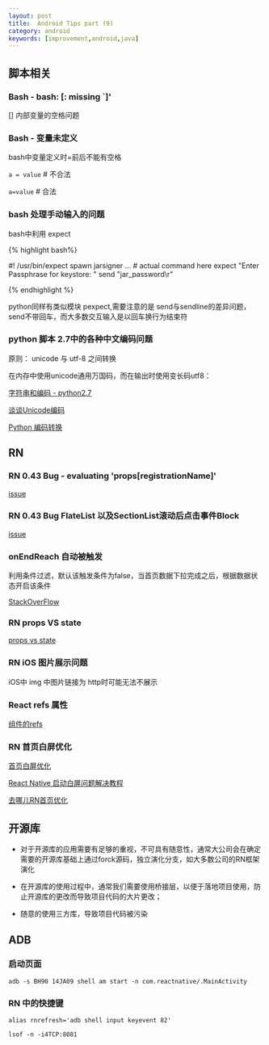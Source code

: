 ```yaml
---
layout: post
title:  Android Tips part (9)
category: android
keywords: [improvement,android,java]
---
```


## 脚本相关

### Bash  - bash: [: missing `]' 

[] 内部变量的空格问题

### Bash - 变量未定义   

bash中变量定义时=前后不能有空格

`a = value`  # 不合法

`a=value` # 合法


### bash 处理手动输入的问题

bash中利用 expect

{% highlight bash%}

#! /usr/bin/expect
spawn jarsigner ... # actual command here
expect "Enter Passphrase for keystore: "
send "jar_password\r"

{% endhighlight %}


python同样有类似模块 pexpect,需要注意的是 send与sendline的差异问题，send不带回车，而大多数交互输入是以回车换行为结束符

###  python 脚本 2.7中的各种中文编码问题

原则： unicode 与 utf-8 之间转换

在内存中使用unicode通用万国码，而在输出时使用变长码utf8：
 

[字符串和编码 - python2.7](http://www.liaoxuefeng.com/wiki/001374738125095c955c1e6d8bb493182103fac9270762a000/001386819196283586a37629844456ca7e5a7faa9b94ee8000)

[谈谈Unicode编码](http://www.pythonclub.org/python-basic/encode-detail)

[Python 编码转换](http://www.jianshu.com/p/53bb448fe85b)



## RN

### RN 0.43 Bug - evaluating 'props[registrationName]'

[issue](https://github.com/facebook/react-native/issues/12905)


### RN 0.43 Bug FlateList 以及SectionList滚动后点击事件Block

[issue](https://github.com/facebook/react-native/issues/12884)


### onEndReach 自动被触发

利用条件过滤，默认该触发条件为false，当首页数据下拉完成之后，根据数据状态开启该条件

[StackOverFlow](https://stackoverflow.com/questions/41178436/react-native-onendreached-always-fire-when-1st-row-is-rendered
)

### RN props VS state

[props vs state](https://github.com/uberVU/react-guide/blob/master/props-vs-state.md)

### RN iOS 图片展示问题

iOS中 img 中图片链接为 http时可能无法不展示

### React refs 属性

[组件的refs](https://react-cn.github.io/react/docs/more-about-refs.html)

### RN 首页白屏优化


[首页白屏优化](https://github.com/cnsnake11/blog/blob/master/ReactNative%E5%BC%80%E5%8F%91%E6%8C%87%E5%AF%BC/ReactNative%E5%AE%89%E5%8D%93%E9%A6%96%E5%B1%8F%E7%99%BD%E5%B1%8F%E4%BC%98%E5%8C%96.md)

[React Native 启动白屏问题解决教程](https://github.com/crazycodeboy/RNStudyNotes/blob/master/React%20Native%20%E9%97%AE%E9%A2%98%E5%8F%8A%E8%A7%A3%E5%86%B3%E6%96%B9%E6%A1%88%E5%90%88%E9%9B%86/React%20Native%20%E5%90%AF%E5%8A%A8%E7%99%BD%E5%B1%8F%E9%97%AE%E9%A2%98%E8%A7%A3%E5%86%B3%E6%95%99%E7%A8%8B/React%20Native%20%E5%90%AF%E5%8A%A8%E7%99%BD%E5%B1%8F%E9%97%AE%E9%A2%98%E8%A7%A3%E5%86%B3%E6%95%99%E7%A8%8B.md)

[去哪儿RN首页优化](http://ymfe.tech/blog/2017-01-17-QRN%E9%A6%96%E5%B1%8F%E5%8A%A0%E8%BD%BD%E9%80%9F%E5%BA%A6%E4%BC%98%E5%8C%96/)

## 开源库

* 对于开源库的应用需要有足够的重视，不可具有随意性，通常大公司会在确定需要的开源库基础上通过forck源码，独立演化分支，如大多数公司的RN框架演化

* 在开源库的使用过程中，通常我们需要使用桥接层，以便于落地项目使用，防止开源库的更改而导致项目代码的大片更改；

* 随意的使用三方库，导致项目代码被污染

## ADB

### 启动页面

`adb -s BH90 14JA09 shell am start -n com.reactnative/.MainActivity`

### RN 中的快捷键

`alias rnrefresh='adb shell input keyevent 82'`

`lsof -n -i4TCP:8081`

